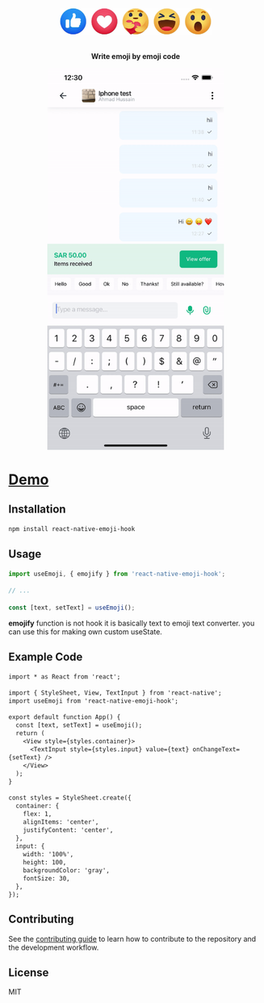 <!-- Title -->
<p align="center">
<img src="/assets/icon.jpg" alt="alt text" width="300" style="padding-top: 16px; padding-bottom: 16px;" />
</p>

<!-- Header -->

<p align="center">
  <b>Write emoji by emoji code</b>
  <br />
</p>

<p align="center">
  <img width="350" src="/assets/demo.gif">
</p>

# [Demo](https://distracted-wilson-9627b2.netlify.app/)

## Installation

```sh
npm install react-native-emoji-hook
```

## Usage

```js
import useEmoji, { emojify } from 'react-native-emoji-hook';

// ...

const [text, setText] = useEmoji();
```

**emojify** function is not hook it is basically text to emoji text converter. you can use this for making own custom useState.

## Example Code

```
import * as React from 'react';

import { StyleSheet, View, TextInput } from 'react-native';
import useEmoji from 'react-native-emoji-hook';

export default function App() {
  const [text, setText] = useEmoji();
  return (
    <View style={styles.container}>
      <TextInput style={styles.input} value={text} onChangeText={setText} />
    </View>
  );
}

const styles = StyleSheet.create({
  container: {
    flex: 1,
    alignItems: 'center',
    justifyContent: 'center',
  },
  input: {
    width: '100%',
    height: 100,
    backgroundColor: 'gray',
    fontSize: 30,
  },
});
```

## Contributing

See the [contributing guide](CONTRIBUTING.md) to learn how to contribute to the repository and the development workflow.

## License

MIT
